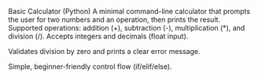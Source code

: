 Basic Calculator (Python)
A minimal command-line calculator that prompts the user for two numbers and an operation, then prints the result.
Supported operations: addition (+), subtraction (-), multiplication (*), and division (/).
Accepts integers and decimals (float input).

Validates division by zero and prints a clear error message.

Simple, beginner-friendly control flow (if/elif/else).
